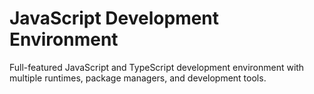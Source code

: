# JavaScript Development Environment

Full-featured JavaScript and TypeScript development environment with multiple runtimes, package managers, and development tools.
